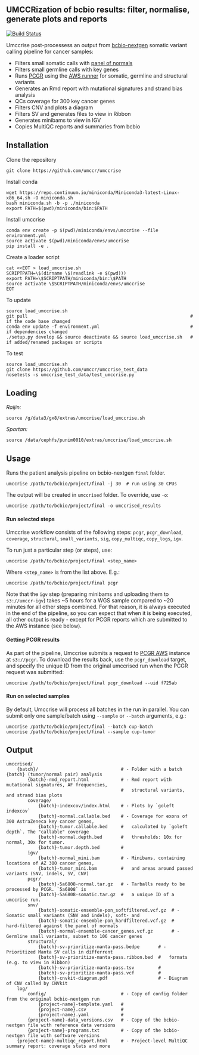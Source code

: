 UMCCRization of bcbio results: filter, normalise, generate plots and reports
----------------------------------------------------------------------------

[![Build Status](https://travis-ci.org/umccr/umccrise.svg?branch=master)](https://travis-ci.org/umccr/umccrise)

Umccrise post-processess an output from [bcbio-nextgen](https://github.com/chapmanb/bcbio-nextgen) somatic variant calling pipeline for cancer samples:

- Filters small somatic calls with [panel of normals](https://github.com/umccr/vcf_stuff#panel-of-normals)
- Filters small germline calls with key genes
- Runs [PCGR](https://github.com/sigven/pcgr) using the [AWS runner](https://github.com/umccr/pcgr-deploy) for somatic, germline and structural variants
- Generates an Rmd report with mutational signatures and strand bias analysis
- QCs coverage for 300 key cancer genes
- Filters CNV and plots a diagram
- Filters SV and generates files to view in Ribbon
- Generates minibams to view in IGV
- Copies MultiQC reports and summaries from bcbio

## Installation

Clone the repository

```
git clone https://github.com/umccr/umccrise
```

Install conda

```
wget https://repo.continuum.io/miniconda/Miniconda3-latest-Linux-x86_64.sh -O miniconda.sh
bash miniconda.sh -b -p ./miniconda
export PATH=$(pwd)/miniconda/bin:$PATH
```

Install umccrise

```
conda env create -p $(pwd)/miniconda/envs/umccrise --file environment.yml
source activate $(pwd)/miniconda/envs/umccrise
pip install -e .
```

Create a loader script

```
cat <<EOT > load_umccrise.sh
SCRIPTPATH=\$(dirname \$(readlink -e $(pwd)))
export PATH=\$SCRIPTPATH/miniconda/bin:\$PATH
source activate \$SCRIPTPATH/miniconda/envs/umccrise
EOT
```

To update

```
source load_umccrise.sh
git pull                                                             # if the code base changed
conda env update -f environment.yml                                  # if dependencies changed
./setup.py develop && source deactivate && source load_umccrise.sh   # if added/renamed packages or scripts
```

To test

```
source load_umccrise.sh
git clone https://github.com/umccr/umccrise_test_data
nosetests -s umccrise_test_data/test_umccrise.py
```

## Loading

*Raijin:*

```
source /g/data3/gx8/extras/umccrise/load_umccrise.sh
```

*Spartan:*

```
source /data/cephfs/punim0010/extras/umccrise/load_umccrise.sh
```

## Usage

Runs the patient analysis pipeline on bcbio-nextgen `final` folder.

```
umccrise /path/to/bcbio/project/final -j 30  # run using 30 CPUs
```

The output will be created in `umccrised` folder. To override, use `-o`:

```
umccrise /path/to/bcbio/project/final -o umccrised_results
```

#### Run selected steps

Umccrise workflow consists of the following steps: `pcgr`, `pcgr_download`, `coverage`, `structural`, `small_variants`, `sig`, `copy_multiqc`, `copy_logs`, `igv`.

To run just a particular step (or steps), use:

```
umccrise /path/to/bcbio/project/final <step_name>
```

Where `<step_name>` is from the list above. E.g.:

```
umccrise /path/to/bcbio/project/final pcgr
```

Note that the `igv` step (preparing minibams and uploading them to `s3://umccr-igv`) takes ~5 hours for a WGS sample compared to ~20 minutes for all other steps combined. For that reason, it is always executed in the end of the pipeline, so you can expect that when it is being executed, all other output is ready - except for PCGR reports which are submitted to the AWS instance (see below).

#### <a name="pcgr"></a> Getting PCGR results
As part of the pipeline, Umccrise submits a request to [PCGR AWS](https://github.com/umccr/pcgr-deploy) instance at `s3://pcgr`. To download the results back, use the `pcgr_download` target, and specify the unique ID from the original umccrised run when the PCGR request was submitted:

```
umccrise /path/to/bcbio/project/final pcgr_download --uid f725ab
```

#### Run on selected samples

By default, Umccrise will process all batches in the run in parallel. You can submit only one sample/batch using `--sample` or `--batch` arguments, e.g.:

```
umccrise /path/to/bcbio/project/final --batch cup-batch
umccrise /path/to/bcbio/project/final --sample cup-tumor
```

## Output

```
umccrised/
    {batch}/                               # - Folder with a batch {batch} (tumor/normal pair) analysis
        {batch}-rmd_report.html            # - Rmd report with mutational signatures, AF frequencies,
                                           #   structural variants, and strand bias plots
        coverage/
            {batch}-indexcov/index.html    # - Plots by `goleft indexcov`
            {batch}-normal.callable.bed    # - Coverage for exons of 300 AstraZeneca key cancer genes,
            {batch}-tumor.callable.bed     #   calculated by `goleft depth`. The "callable" coverage
            {batch}-normal.depth.bed       #   thresholds: 10x for normal, 30x for tumor.
            {batch}-tumor.depth.bed        #       
        igv/ 
            {batch}-normal_mini.bam        # - Minibams, containing locations of AZ 300 cancer genes,
            {batch}-tumor_mini.bam         #   and areas around passed variants (SNV, indels, SV, CNV)
        pcgr/
            {batch}-5a6808-normal.tar.gz   # - Tarballs ready to be processed by PCGR. `5a6808` is
            {batch}-5a6808-somatic.tar.gz  #   a unique ID of a umccrise run.
        snv/
            {batch}-somatic-ensemble-pon_softfiltered.vcf.gz  # - Somatic small variants (SNV and indels), soft- and
            {batch}-somatic-ensemble-pon_hardfiltered.vcf.gz  #   hard-filtered against the panel of normals
            {batch}-normal-ensemble-cancer_genes.vcf.gz       # - Germline small variants, subset to 106 cancer genes
        structural/
            {batch}-sv-prioritize-manta-pass.bedpe       # - Prioritized Manta SV calls in differrent
            {batch}-sv-prioritize-manta-pass.ribbon.bed  #   formats (e.g. to view in Ribbon)
            {batch}-sv-prioritize-manta-pass.tsv         #
            {batch}-sv-prioritize-manta-pass.vcf         #
            {batch}-cnvkit-diagram.pdf                   # - Diagram of CNV called by CNVkit
    log/
        config/                            # - Copy of config folder from the original bcbio-nextgen run
            {project-name}-template.yaml   #
            {project-name}.csv             #
            {project-name}.yaml            #
        {project-name}-data_versions.csv   # - Copy of the bcbio-nextgen file with reference data versions
        {project-name}-programs.txt        # - Copy of the bcbio-nextgen file with software versions
    {project-name}-multiqc_report.html     # - Project-level MultiQC summary report: coverage stats and more
```

